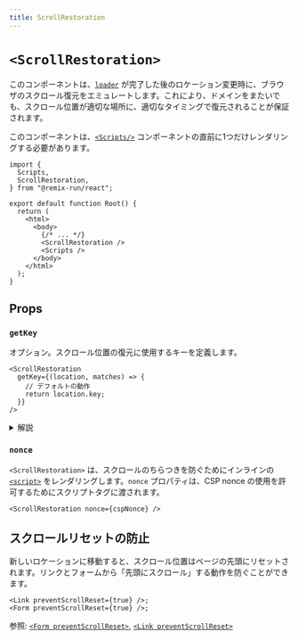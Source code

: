 ```yaml
---
title: ScrollRestoration
---
```


# `<ScrollRestoration>`

このコンポーネントは、[`loader`][loader] が完了した後のロケーション変更時に、ブラウザのスクロール復元をエミュレートします。これにより、ドメインをまたいでも、スクロール位置が適切な場所に、適切なタイミングで復元されることが保証されます。

このコンポーネントは、[`<Scripts/>`][scripts_component] コンポーネントの直前に1つだけレンダリングする必要があります。

```tsx lines=[3,11]
import {
  Scripts,
  ScrollRestoration,
} from "@remix-run/react";

export default function Root() {
  return (
    <html>
      <body>
        {/* ... */}
        <ScrollRestoration />
        <Scripts />
      </body>
    </html>
  );
}
```

## Props

### `getKey`

オプション。スクロール位置の復元に使用するキーを定義します。

```tsx
<ScrollRestoration
  getKey={(location, matches) => {
    // デフォルトの動作
    return location.key;
  }}
/>
```

<details>

<summary>解説</summary>

`location.key` を使用すると、ブラウザのデフォルトの動作がエミュレートされます。ユーザーは、スタック内で同じ URL に複数回移動でき、各エントリには復元する独自のスクロール位置が設定されます。

一部のアプリでは、この動作をオーバーライドして、別のものに基づいて位置を復元したい場合があります。4つの主要なページを持つソーシャルアプリを考えてみましょう。

- "/home"
- "/messages"
- "/notifications"
- "/search"

ユーザーが "/home" から開始し、少し下にスクロールし、ナビゲーションメニューで「メッセージ」をクリックし、次にナビゲーションメニューで「ホーム」をクリックした場合（戻るボタンではない！）、履歴スタックには3つのエントリがあります。

```
1. /home
2. /messages
3. /home
```

デフォルトでは、React Router（およびブラウザ）は、同じ URL を持っていても、`1` と `3` に対して2つの異なるスクロール位置を保存します。つまり、ユーザーが `2` → `3` に移動すると、スクロール位置は `1` の位置に復元されるのではなく、先頭に移動します。

ここでの確実な製品決定は、ユーザーがどのようにそこに到達したか（戻るボタンまたは新しいリンクのクリック）に関係なく、ホームフィードのユーザーのスクロール位置を維持することです。このためには、キーとして `location.pathname` を使用する必要があります。

```tsx
<ScrollRestoration
  getKey={(location, matches) => {
    return location.pathname;
  }}
/>
```

または、一部のパスでのみパス名を使用し、それ以外のすべてで通常の動作を使用することもできます。

```tsx
<ScrollRestoration
  getKey={(location, matches) => {
    const paths = ["/home", "/notifications"];
    return paths.includes(location.pathname)
      ? // ホームと通知はパス名で復元
        location.pathname
      : // その他はブラウザのようにロケーションで復元
        location.key;
  }}
/>
```

</details>

### `nonce`

`<ScrollRestoration>` は、スクロールのちらつきを防ぐためにインラインの [`<script>`][script_element] をレンダリングします。`nonce` プロパティは、CSP nonce の使用を許可するためにスクリプトタグに渡されます。

```tsx
<ScrollRestoration nonce={cspNonce} />
```

## スクロールリセットの防止

新しいロケーションに移動すると、スクロール位置はページの先頭にリセットされます。リンクとフォームから「先頭にスクロール」する動作を防ぐことができます。

```tsx
<Link preventScrollReset={true} />;
<Form preventScrollReset={true} />;
```

参照: [`<Form preventScrollReset>`][form_prevent_scroll_reset], [`<Link preventScrollReset>`][link_prevent_scroll_reset]

[loader]: ../route/loader
[scripts_component]: ./scripts
[script_element]: https://developer.mozilla.org/ja/docs/Web/HTML/Element/script
[form_prevent_scroll_reset]: ../components/form#preventscrollreset
[link_prevent_scroll_reset]: ../components/link#preventscrollreset
